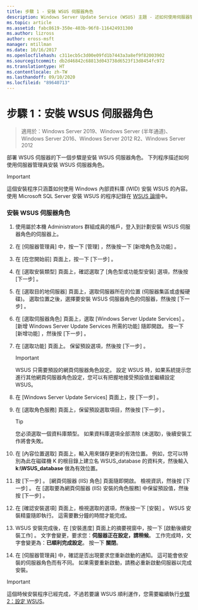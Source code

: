 ```yaml
---
title: 步驟 1 - 安裝 WSUS 伺服器角色
description: Windows Server Update Service (WSUS) 主題 - 述如何使用伺服器管理員安裝伺服器角色
ms.topic: article
ms.assetid: fabc8619-350e-403b-96f8-116424931300
ms.author: lizross
author: eross-msft
manager: mtillman
ms.date: 10/16/2017
ms.openlocfilehash: c311ecb5c3d00e09fd1b7443a3a8ef9f82003902
ms.sourcegitcommit: db2d46842c68813d043738d6523f13d8454fc972
ms.translationtype: HT
ms.contentlocale: zh-TW
ms.lasthandoff: 09/10/2020
ms.locfileid: "89640713"
---
```

# <a name="step-1-install-the-wsus-server-role"></a>步驟 1：安裝 WSUS 伺服器角色

>適用於：Windows Server 2019、Windows Server (半年通道)、Windows Server 2016、Windows Server 2012 R2、Windows Server 2012

部署 WSUS 伺服器的下一個步驟是安裝 WSUS 伺服器角色。 下列程序描述如何使用伺服器管理員安裝 WSUS 伺服器角色。

> [!IMPORTANT]
> 這個安裝程序只涵蓋如何使用 Windows 內部資料庫 (WID) 安裝 WSUS 的內容。 使用 Microsoft SQL Server 安裝 WSUS 的程序記錄在 [WSUS 論壇](/answers/topics/windows-server-update-services.html)中。

### <a name="to-install-the-wsus-server-role"></a>安裝 WSUS 伺服器角色

1.  使用屬於本機 Administrators 群組成員的帳戶，登入到計劃安裝 WSUS 伺服器角色的伺服器上。

2.  在 [伺服器管理員]  中，按一下 [管理]  ，然後按一下 [新增角色及功能]  。

3.  在 [在您開始前]  頁面上，按一下 [下一步]  。

4.  在 [選取安裝類型]  頁面上，確認選取了 [角色型或功能型安裝]  選項，然後按 [下一步]  。

5.  在 [選取目的地伺服器]  頁面上，選取伺服器所在的位置 (伺服器集區或虛擬硬碟)。 選取位置之後，選擇要安裝 WSUS 伺服器角色的伺服器，然後按 [下一步]  。

6.  在 [選取伺服器角色]  頁面上，選取 [Windows Server Update Services]  。  [新增 Windows Server Update Services 所需的功能]  隨即開啟。 按一下 [新增功能]  ，然後按 [下一步]  。

7.  在 [選取功能]  頁面上。 保留預設選項，然後按 [下一步]  。

    > [!IMPORTANT]
    > WSUS 只需要預設的網頁伺服器角色設定。 設定 WSUS 時，如果系統提示您進行其他網頁伺服器角色設定，您可以有把握地接受預設值並繼續設定 WSUS。

8.  在 [Windows Server Update Services]  頁面上，按 [下一步]  。

9. 在 [選取角色服務]  頁面上，保留預設選取項目，然後按 [下一步]  。

    > [!TIP]
    > 您必須選取一個資料庫類型。 如果資料庫選項全部清除 (未選取)，後續安裝工作將會失敗。

10. 在 [內容位置選取]  頁面上，輸入用來儲存更新的有效位置。 例如，您可以特別為此在磁碟機 K 的根目錄上建立名 WSUS_database 的資料夾，然後輸入 **k:\WSUS_database** 做為有效位置。

11. 按 [下一步]  。 [網頁伺服器 (IIS) 角色]  頁面隨即開啟。 檢視資訊，然後按 [下一步]  。 在 [選取要為網頁伺服器 (IIS) 安裝的角色服務]  中保留預設值，然後按 [下一步]  。

12. 在 [確認安裝選項]  頁面上，檢視選取的選項，然後按一下 [安裝]  。 WSUS 安裝精靈隨即執行。 這需要數分鐘的時間才能完成。

13. WSUS 安裝完成後，在 [安裝進度]  頁面上的摘要視窗中，按一下 [啟動後續安裝工作]  。 文字會變更，要求您：**伺服器正在設定，請稍候**。 工作完成時，文字會變更為：**已順利完成設定**。 按一下 **關閉**。

14. 在 [伺服器管理員]  中，確認是否出現要求您重新啟動的通知。 這可能會依安裝的伺服器角色而有不同。 如果需要重新啟動，請務必重新啟動伺服器以完成安裝。

> [!IMPORTANT]
> 這個時候安裝程序已經完成，不過若要讓 WSUS 順利運作，您需要繼續執行[步驟 2：設定 WSUS](2-configure-wsus.md)。